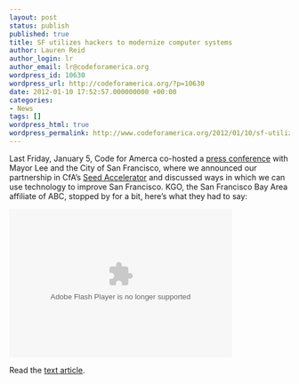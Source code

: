 ```yaml
---
layout: post
status: publish
published: true
title: SF utilizes hackers to modernize computer systems
author: Lauren Reid
author_login: lr
author_email: lr@codeforamerica.org
wordpress_id: 10630
wordpress_url: http://codeforamerica.org/?p=10630
date: 2012-01-10 17:52:57.000000000 +00:00
categories:
- News
tags: []
wordpress_html: true
wordpress_permalink: http://www.codeforamerica.org/2012/01/10/sf-utilizes-hackers-to-modernize-computer-systems/
---
```


<p>Last Friday, January 5, Code for Amerca co-hosted a <a href="http://codeforamerica.org/2012/01/06/in-partnership/" target="_blank">press conference</a> with Mayor Lee and the City of San Francisco, where we announced our partnership in CfA’s <a href="http://codeforamerica.org/2012/01/05/opportunity-build-run-the-cfa-accelerator/" target="_blank">Seed Accelerator</a> and discussed ways in which we can use technology to improve San Francisco. KGO, the San Francisco Bay Area affiliate of ABC, stopped by for a bit, here’s what they had to say:</p>
<p><object classid="clsid:d27cdb6e-ae6d-11cf-96b8-444553540000" codebase="http://download.macromedia.com/pub/shockwave/cabs/flash/swflash.cab#version=6,0,40,0" height="268" id="otvPlayer" width="400"><param name="allowScriptAccess" value="always"></param><param name="allowNetworking" value="all"></param><param name="allowFullScreen" value="true"></param><param name="src" value="http://cdn.abclocal.go.com/static/flash/embeddedPlayer/swf/otvEmLoader.swf?version=&amp;station=kgo&amp;section=&amp;mediaId=8494080&amp;cdnRoot=http://cdn.abclocal.go.com&amp;webRoot=http://abclocal.go.com&amp;configPath=/util/&amp;site="></param><param name="allowscriptaccess" value="always"></param><param name="allownetworking" value="all"></param><param name="allowfullscreen" value="true"></param><embed allowfullscreen="true" allownetworking="all" allowscriptaccess="always" height="268" id="otvPlayer" src="http://cdn.abclocal.go.com/static/flash/embeddedPlayer/swf/otvEmLoader.swf?version=&amp;station=kgo&amp;section=&amp;mediaId=8494080&amp;cdnRoot=http://cdn.abclocal.go.com&amp;webRoot=http://abclocal.go.com&amp;configPath=/util/&amp;site=" type="application/x-shockwave-flash" width="400"></embed></object></p>
<p>Read the <a href="http://abclocal.go.com/kgo/story?section=news/local/san_francisco&amp;id=8494083" target="_blank">text article</a>.</p>
